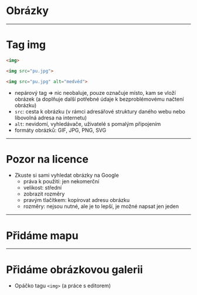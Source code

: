 <!-- .slide: data-state="c-slide-inter" -->

# Obrázky

----

# Tag img <!-- .element: class="c-sr-only" -->

```html
<img>
```
<!-- .element: class="c-text-lg fragment fade-out" contenteditable="true" -->

```html
<img src="pu.jpg">
```
<!-- .element: class="c-text-lg fragment fade-out current-visible" contenteditable="true" -->

```html
<img src="pu.jpg" alt="medvěd">
```
<!-- .element: class="c-text-md fragment current-visible" contenteditable="true" -->

>>>
* nepárový tag => nic neobaluje, pouze označuje místo, kam se vloží obrázek (a doplňuje další potřebné údaje k bezproblémovému načtení obrázku)
* `src`: cesta k obrázku (v rámci adresářové struktury daného webu nebo libovolná adresa na internetu)
* `alt`: nevidomí, vyhledávače, uživatelé s pomalým připojením
* formáty obrázků: GIF, JPG, PNG, SVG

----

# Pozor na licence

>>>
* Zkuste si sami vyhledat obrázky na Google
	* práva k použití: jen nekomerční
	* velikost: střední
	* zobrazit rozměry
	* pravým tlačítkem: kopírovat adresu obrázku
	* rozměry: nejsou nutné, ale je to lepší, je možné napsat jen jeden



----

<!-- .slide: data-state="c-slide-task" -->

# Přidáme mapu

----

<!-- .slide: data-state="c-slide-task" -->

# Přidáme obrázkovou galerii

>>>
* Opáčko tagu `<img>` (a práce s editorem)

